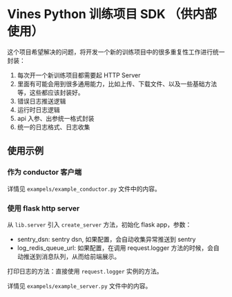 # Vines Python 训练项目 SDK （供内部使用）

这个项目希望解决的问题，将开发一个新的训练项目中的很多重复性工作进行统一封装：

1. 每次开一个新训练项目都需要起 HTTP Server
2. 里面有可能会用到很多通用能力，比如上传、下载文件、以及一些基础方法等，这些都应该封装好。
3. 错误日志推送逻辑
4. 运行时日志逻辑
5. api 入参、出参统一格式封装
6. 统一的日志格式、日志收集

## 使用示例

### 作为 conductor 客户端

详情见 `exampels/example_conductor.py` 文件中的内容。

### 使用 flask http server

从 `lib.server` 引入 `create_server` 方法，初始化 flask app，参数：

- sentry_dsn: sentry dsn, 如果配置，会自动收集异常推送到 sentry
- log_redis_queue_url: 如果配置，在调用 request.logger 方法的时候，会自动推送到消息队列，从而给前端展示。

打印日志的方法：直接使用 `request.logger` 实例的方法。

详情见 `exampels/example_server.py` 文件中的内容。
